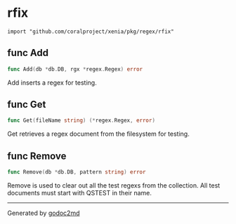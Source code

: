
# rfix
    import "github.com/coralproject/xenia/pkg/regex/rfix"






## func Add
``` go
func Add(db *db.DB, rgx *regex.Regex) error
```
Add inserts a regex for testing.


## func Get
``` go
func Get(fileName string) (*regex.Regex, error)
```
Get retrieves a regex document from the filesystem for testing.


## func Remove
``` go
func Remove(db *db.DB, pattern string) error
```
Remove is used to clear out all the test regexs from the collection.
All test documents must start with QSTEST in their name.









- - -
Generated by [godoc2md](http://godoc.org/github.com/davecheney/godoc2md)